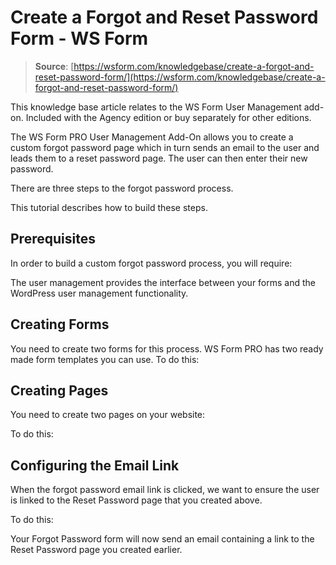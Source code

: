 # Create a Forgot and Reset Password Form - WS Form

> **Source**: [https://wsform.com/knowledgebase/create-a-forgot-and-reset-password-form/](https://wsform.com/knowledgebase/create-a-forgot-and-reset-password-form/)


This knowledge base article relates to the WS Form User Management add-on.
Included with the Agency edition or buy separately for other editions.

The WS Form PRO User Management Add-On allows you to create a custom forgot password page which in turn sends an email to the user and leads them to a reset password page. The user can then enter their new password.

There are three steps to the forgot password process.

This tutorial describes how to build these steps.

## Prerequisites

In order to build a custom forgot password process, you will require:

The user management provides the interface between your forms and the WordPress user management functionality.

## Creating Forms

You need to create two forms for this process. WS Form PRO has two ready made form templates you can use. To do this:

## Creating Pages

You need to create two pages on your website:

To do this:

## Configuring the Email Link

When the forgot password email link is clicked, we want to ensure the user is linked to the Reset Password page that you created above.

To do this:

Your Forgot Password form will now send an email containing a link to the Reset Password page you created earlier.
